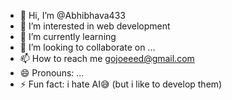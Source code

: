 - 👋 Hi, I’m @Abhibhava433
- 👀 I’m interested in web development 
- 🌱 I’m currently learning 
- 💞️ I’m looking to collaborate on ...
- 📫 How to reach me gojoeeed@gmail.com
- 😄 Pronouns: ...
- ⚡ Fun fact: i hate AI😅 (but i like to develop them)

<!---
Abhibhava433/Abhibhava433 is a ✨ special ✨ repository because its `README.md` (this file) appears on your GitHub profile.
You can click the Preview link to take a look at your changes.
--->
